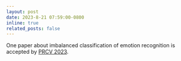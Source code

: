 ```yaml
---
layout: post
date: 2023-8-21 07:59:00-0800
inline: true
related_posts: false
---
```


One paper about imbalanced classification of emotion recognition is accepted by [PRCV 2023](https://link.springer.com/book/10.1007/978-981-99-8429-9).